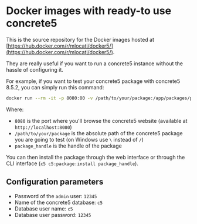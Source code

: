 # Docker images with ready-to use concrete5

This is the source repository for the Docker images hosted at [https://hub.docker.com/r/mlocati/docker5/](https://hub.docker.com/r/mlocati/docker5/).

They are really useful if you want to run a concrete5 instance without the hassle of configuring it.

For example, if you want to test your concrete5 package with concrete5 8.5.2, you can simply run this command:

```bash
docker run --rm -it -p 8080:80 -v /path/to/your/package:/app/packages/package_handle mlocati/docker5:8.5.2-full
```

Where:
- `8080` is the port where you'll browse the concrete5 website (available at `http://localhost:8080`)
- `/path/to/your/package` is the absolute path of the concrete5 package you are going to test (on Windows use `\` instead of `/`)
- `package_handle` is the handle of the package

You can then install the package through the web interface or through the CLI interface (`c5 c5:package:install package_handle`).

## Configuration parameters

- Password of the `admin` user: `12345`
- Name of the concrete5 database: `c5`
- Database user name: `c5`
- Database user password: `12345`
